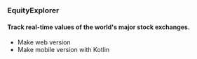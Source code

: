 ### EquityExplorer
#### Track real-time values of the world's major stock exchanges.

- Make web version
- Make mobile version with Kotlin
